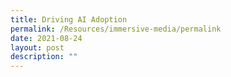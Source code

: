 ```yaml
---
title: Driving AI Adoption
permalink: /Resources/immersive-media/permalink
date: 2021-08-24
layout: post
description: ""
---
```

